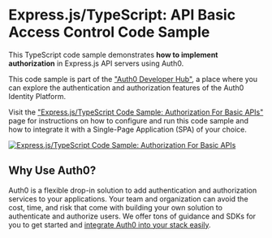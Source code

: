 # Express.js/TypeScript: API Basic Access Control Code Sample

This TypeScript code sample demonstrates **how to implement authorization** in Express.js API servers using Auth0.

This code sample is part of the ["Auth0 Developer Hub"](https://auth0.com/developers/hub), a place where you can explore the authentication and authorization features of the Auth0 Identity Platform.

Visit the ["Express.js/TypeScript Code Sample: Authorization For Basic APIs"](https://auth0.com/developers/hub/code-samples/api/express-typescript/basic-authorization) page for instructions on how to configure and run this code sample and how to integrate it with a Single-Page Application (SPA) of your choice.

[![Express.js/TypeScript Code Sample: Authorization For Basic APIs](https://cdn.auth0.com/blog/hub/code-samples/api/express-typescript/basic-authorization.png)](https://auth0.com/developers/hub/code-samples/api/express-typescript/basic-authorization)

## Why Use Auth0?

Auth0 is a flexible drop-in solution to add authentication and authorization services to your applications. Your team and organization can avoid the cost, time, and risk that come with building your own solution to authenticate and authorize users. We offer tons of guidance and SDKs for you to get started and [integrate Auth0 into your stack easily](https://auth0.com/developers/hub/code-samples/full-stack).
